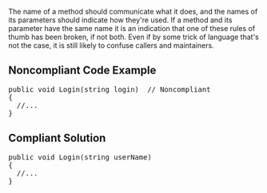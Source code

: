 The name of a method should communicate what it does, and the names of its parameters should indicate how they're used. If a method and its
parameter have the same name it is an indication that one of these rules of thumb has been broken, if not both. Even if by some trick of language
that's not the case, it is still likely to confuse callers and maintainers.

## Noncompliant Code Example

<pre>
public void Login(string login)  // Noncompliant
{
  //...
}
</pre>

## Compliant Solution

<pre>
public void Login(string userName)
{
  //...
}
</pre>